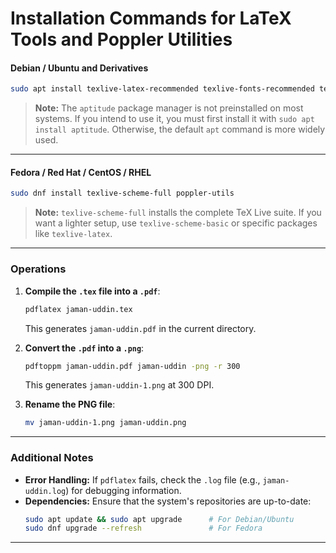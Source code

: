 # **Installation Commands for LaTeX Tools and Poppler Utilities**

#### **Debian / Ubuntu and Derivatives**
```bash
sudo apt install texlive-latex-recommended texlive-fonts-recommended texlive-latex-extra poppler-utils
```

> **Note:** The `aptitude` package manager is not preinstalled on most systems. If you intend to use it, you must first install it with `sudo apt install aptitude`. Otherwise, the default `apt` command is more widely used.

---

#### **Fedora / Red Hat / CentOS / RHEL**
```bash
sudo dnf install texlive-scheme-full poppler-utils
```

> **Note:** `texlive-scheme-full` installs the complete TeX Live suite. If you want a lighter setup, use `texlive-scheme-basic` or specific packages like `texlive-latex`.

---

### **Operations**

1. **Compile the `.tex` file into a `.pdf`**:
   ```bash
   pdflatex jaman-uddin.tex
   ```
   This generates `jaman-uddin.pdf` in the current directory.

2. **Convert the `.pdf` into a `.png`**:
   ```bash
   pdftoppm jaman-uddin.pdf jaman-uddin -png -r 300
   ```
   This generates `jaman-uddin-1.png` at 300 DPI.

3. **Rename the PNG file**:
   ```bash
   mv jaman-uddin-1.png jaman-uddin.png
   ```

---

### Additional Notes
- **Error Handling:** If `pdflatex` fails, check the `.log` file (e.g., `jaman-uddin.log`) for debugging information.
- **Dependencies:** Ensure that the system's repositories are up-to-date:
  ```bash
  sudo apt update && sudo apt upgrade      # For Debian/Ubuntu
  sudo dnf upgrade --refresh               # For Fedora
  ```
---
